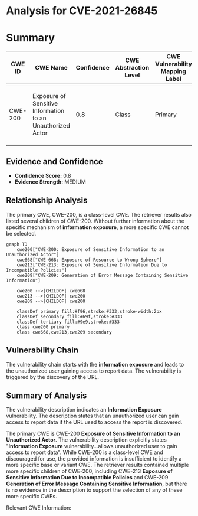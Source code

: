 # Analysis for CVE-2021-26845

# Summary
| CWE ID | CWE Name | Confidence | CWE Abstraction Level | CWE Vulnerability Mapping Label | CWE-Vulnerability Mapping Notes |
|---|---|---|---|---|---|
| CWE-200 | Exposure of Sensitive Information to an Unauthorized Actor | 0.8 | Class | Primary | Discouraged because it is a high-level class, but appropriate given the limited information. |

## Evidence and Confidence

*   **Confidence Score:** 0.8
*   **Evidence Strength:** MEDIUM

## Relationship Analysis
The primary CWE, CWE-200, is a class-level CWE. The retriever results also listed several children of CWE-200. Without further information about the specific mechanism of **information exposure**, a more specific CWE cannot be selected.

```mermaid
graph TD
    cwe200["CWE-200: Exposure of Sensitive Information to an Unauthorized Actor"]
    cwe668["CWE-668: Exposure of Resource to Wrong Sphere"]
    cwe213["CWE-213: Exposure of Sensitive Information Due to Incompatible Policies"]
    cwe209["CWE-209: Generation of Error Message Containing Sensitive Information"]
    
    cwe200 -->|CHILDOF| cwe668
    cwe213 -->|CHILDOF| cwe200
    cwe209 -->|CHILDOF| cwe200
    
    classDef primary fill:#f96,stroke:#333,stroke-width:2px
    classDef secondary fill:#69f,stroke:#333
    classDef tertiary fill:#9e9,stroke:#333
    class cwe200 primary
    class cwe668,cwe213,cwe209 secondary
```

## Vulnerability Chain
The vulnerability chain starts with the **information exposure** and leads to the unauthorized user gaining access to report data. The vulnerability is triggered by the discovery of the URL.

## Summary of Analysis
The vulnerability description indicates an **Information Exposure** vulnerability. The description states that an unauthorized user can gain access to report data if the URL used to access the report is discovered.

The primary CWE is CWE-200 **Exposure of Sensitive Information to an Unauthorized Actor**. The vulnerability description explicitly states "**Information Exposure** vulnerability...allows unauthorized user to gain access to report data". While CWE-200 is a class-level CWE and discouraged for use, the provided information is insufficient to identify a more specific base or variant CWE. The retriever results contained multiple more specific children of CWE-200, including CWE-213 **Exposure of Sensitive Information Due to Incompatible Policies** and CWE-209 **Generation of Error Message Containing Sensitive Information**, but there is no evidence in the description to support the selection of any of these more specific CWEs.

Relevant CWE Information: